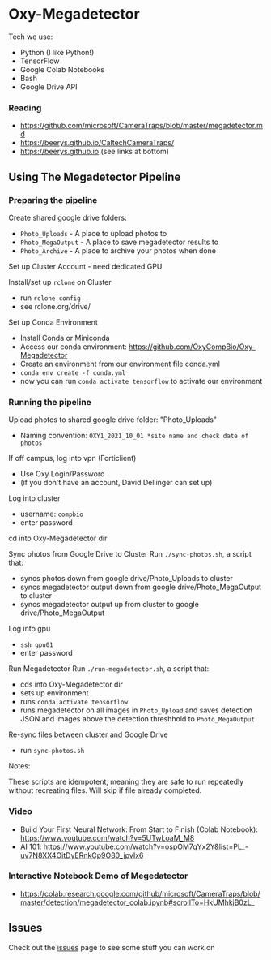 # Oxy-Megadetector

Tech we use:

- Python (I like Python!)
- TensorFlow
- Google Colab Notebooks
- Bash
- Google Drive API  

### Reading

- https://github.com/microsoft/CameraTraps/blob/master/megadetector.md
- https://beerys.github.io/CaltechCameraTraps/
- https://beerys.github.io (see links at bottom)

## Using The Megadetector Pipeline ####

### Preparing the pipeline

Create shared google drive folders:
  - `Photo_Uploads` - A place to upload photos to
  - `Photo_MegaOutput` - A place to save megadetector results to
  - `Photo_Archive` - A place to archive your photos when done

Set up Cluster Account - need dedicated GPU

Install/set up `rclone` on Cluster
  - run `rclone config`
  - see rclone.org/drive/

Set up Conda Environment
  - Install Conda or Miniconda
  - Access our conda environment: https://github.com/OxyCompBio/Oxy-Megadetector
  - Create an environment from our environment file conda.yml
  - `conda env create -f conda.yml`
  - now you can run `conda activate tensorflow` to activate our environment

### Running the pipeline

Upload photos to shared google drive folder: "Photo_Uploads"
  - Naming convention: `OXY1_2021_10_01 *site name and check date of photos`

If off campus, log into vpn (Forticlient)
  - Use Oxy Login/Password
  - (if you don't have an account, David Dellinger can set up)

Log into cluster
  - username: `compbio`
  - enter password

cd into Oxy-Megadetector dir

Sync photos from Google Drive to Cluster
Run `./sync-photos.sh`, a script that:
  - syncs photos down from google drive/Photo_Uploads to cluster
  - syncs megadetector output down from google drive/Photo_MegaOutput to cluster
  - syncs megadetector output up from cluster to google drive/Photo_MegaOutput

Log into gpu
  - `ssh gpu01`
  - enter password

Run Megadetector
Run `./run-megadetector.sh`, a script that:
  - cds into Oxy-Megadetector dir
  - sets up environment
  - runs `conda activate tensorflow`
  - runs megadetector on all images in `Photo_Upload` and saves detection JSON and images above the detection threshhold to `Photo_MegaOutput`

Re-sync files between cluster and Google Drive
  - run `sync-photos.sh`
	
Notes:

These scripts are idempotent, meaning they are safe to run repeatedly without recreating files. Will skip if file already completed.

### Video

- Build Your First Neural Network: From Start to Finish (Colab Notebook): https://www.youtube.com/watch?v=5UTwLoaM_M8
- AI 101: https://www.youtube.com/watch?v=ospOM7qYx2Y&list=PL_-uv7N8XX4OitDyERnkCp9O80_jpvIx6

### Interactive Notebook Demo of Megedatector

- https://colab.research.google.com/github/microsoft/CameraTraps/blob/master/detection/megadetector_colab.ipynb#scrollTo=HkUMhkjB0zL_

## Issues

Check out the [issues](https://github.com/maxogden/Oxy-Megadetector/issues) page to see some stuff you can work on
